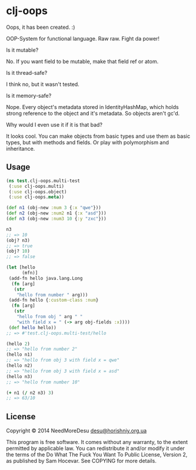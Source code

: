 # clj-oops

Oops, it has been created. :)

OOP-System for functional language. Raw raw. Fight da power!



Is it mutable?

No. If you want field to be mutable, make that field ref or atom.

Is it thread-safe?

I think no, but it wasn't tested.

Is it memory-safe?

Nope. Every object's metadata stored in IdentityHashMap, which holds strong reference to the object and it's metadata. So objects aren't gc'd.

Why would I even use it if it is that bad?

It looks cool. You can make objects from basic types and use them as basic types, but with methods and fields. Or play with polymorphism and inheritance.

## Usage

```clojure
(ns test.clj-oops.multi-test
 (:use clj-oops.multi)
 (:use clj-oops.object)
 (:use clj-oops.meta))

(def n1 (obj-new :num 3 {:x "qwe"}))
(def n2 (obj-new :num2 n1 {:x "asd"}))
(def n3 (obj-new :num3 10 {:y "zxc"}))

n3
;; => 10
(obj? n3)
;; => true
(obj? 10)
;; => false

(let [hello
      (mfn)]
 (add-fn hello java.lang.Long
  (fn [arg]
   (str
    "hello from number " arg)))
 (add-fn hello {:custom-class :num}
  (fn [arg]
   (str
    "hello from obj " arg " "
    "with field x = " (-> arg obj-fields :x))))
 (def hello hello))
;; => #'test.clj-oops.multi-test/hello

(hello 2)
;; => "hello from number 2"
(hello n1)
;; => "hello from obj 3 with field x = qwe"
(hello n2)
;; => "hello from obj 3 with field x = asd"
(hello n3)
;; => "hello from number 10"

(+ n1 (/ n2 n3) 3)
;; => 63/10
```

## License

Copyright © 2014 NeedMoreDesu desu@horishniy.org.ua

This program is free software. It comes without any warranty, to
the extent permitted by applicable law. You can redistribute it
and/or modify it under the terms of the Do What The Fuck You Want
To Public License, Version 2, as published by Sam Hocevar. See
COPYING for more details.
